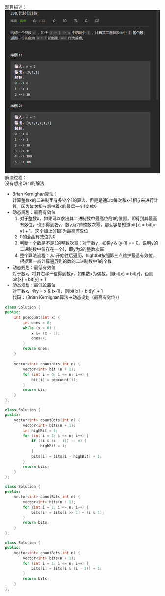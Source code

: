 题目描述：  
![image](/algorithmn/dynamic_programming/image/image50.png)  
解决过程：  
没有想出O(n)的解法  
- Brian Kernighan算法：  
    计算整数x的二进制里有多少个1的算法，但是是通过x每次和x-1相与来进行计算，因为每次相与意味着x的最后一个1变成0  
- 动态规划：最高有效位
    1. 对于整数x，如果可以求出其二进制数中最高位的1的位置，即得到其最高有效位，也即得到数y，数y为2的整数次幂，那么容易知道bit[x] = bit[x-y] + 1。这个加上的1即为最高有效位
    2. 0的最高有效位为0
    3. 判断一个数是不是2的整数次幂：对于数y，如果y & (y-1) == 0，说明y的二进制数中仅存在一个1，即y为2的整数次幂
    4. 整个算法流程：从1开始往后遍历，hightbit按照第三点维护最高有效位，根据第一点计算遍历到的数的二进制数中1的个数
- 动态规划：最低有效位  
    对于数x，将其右移一位得到数y，如果数x为偶数，则bit[x] = bit[y]，否则bit[x] = bit[y] + 1   
- 动态规划：最低设置位  
    对于数x，令y = x & (x-1)，则bit[x] = bit[y] + 1  
代码：（Brian Kernighan算法→动态规划（最高有效位））  
```cpp
class Solution {
public:
    int popcount(int x) {
        int ones = 0;
        while (x > 0) {
            x &= (x - 1);
            ones++;
        }
        return ones;
    }

    vector<int> countBits(int n) {
        vector<int> bit (n + 1);
        for (int i = 0; i <= n; i++) {
            bit[i] = popcount(i);
        }
        return bit;
    }
};
```  
```cpp
class Solution {
public:
    vector<int> countBits(int n) {
        vector<int> bits(n + 1);
        int highBit = 0;
        for (int i = 1; i <= n; i++) {
            if ((i & (i - 1)) == 0) {
                highBit = i;
            }
            bits[i] = bits[i - highBit] + 1;
        }
        return bits;
    }
};
```  
```cpp
class Solution {
public:
    vector<int> countBits(int n) {
        vector<int> bits(n + 1);
        for (int i = 1; i <= n; i++) {
            bits[i] = bits[i >> 1] + (i & 1);
        }
        return bits;
    }
};
```

```cpp
class Solution {
public:
    vector<int> countBits(int n) {
        vector<int> bits(n + 1);
        for (int i = 1; i <= n; i++) {
            bits[i] = bits[i & (i - 1)] + 1;
        }
        return bits;
    }
};
```